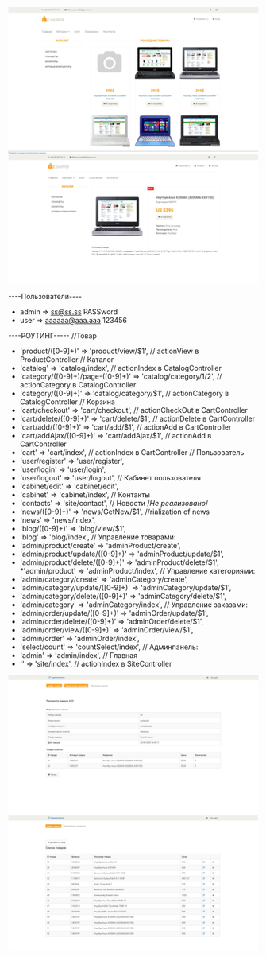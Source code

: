 ![Главная](https://github.com/DenysSidorov/shop.les/raw/master/gitPhoto/example.jpg)
![Карточка товара](https://github.com/DenysSidorov/shop.les/raw/master/gitPhoto/example2.jpg)

----Пользователи----
* admin  => ss@ss.ss   PASSword
* user => aaaaaa@aaa.aaa   123456

----РОУТИНГ-----
     //Товар
   * 'product/([0-9]+)' => 'product/view/$1', // actionView в ProductController
     // Каталог
   * 'catalog' => 'catalog/index', // actionIndex в CatalogController
   * 'category/([0-9]+)/page-([0-9]+)' => 'catalog/category/$1/$2',  // actionCategory в CatalogController
   * 'category/([0-9]+)' => 'catalog/category/$1',  // actionCategory в CatalogController
     // Корзина
   * 'cart/checkout' => 'cart/checkout', // actionCheckOut в CartController
   * 'cart/delete/([0-9]+)' => 'cart/delete/$1', // actionDelete в CartController
   * 'cart/add/([0-9]+)' => 'cart/add/$1', // actionAdd в CartController
   * 'cart/addAjax/([0-9]+)' => 'cart/addAjax/$1', // actionAdd в CartController
   * 'cart' => 'cart/index', // actionIndex в CartController
     // Пользователь
   * 'user/register' => 'user/register',
   * 'user/login' => 'user/login',
   * 'user/logout' => 'user/logout',
     // Кабинет пользователя
   *  'cabinet/edit' => 'cabinet/edit',
   *  'cabinet' => 'cabinet/index',
     // Контакты
   * 'contacts' => 'site/contact',
     // Новости /*Не реализовано*/
   * 'news/([0-9]+)' => 'news/GetNew/$1', //rialization of news
   * 'news' => 'news/index',
   * 'blog/([0-9]+)' => 'blog/view/$1',
   * 'blog' => 'blog/index',
     // Управление товарами:
   * 'admin/product/create' => 'adminProduct/create',
   * 'admin/product/update/([0-9]+)' => 'adminProduct/update/$1',
   * 'admin/product/delete/([0-9]+)' => 'adminProduct/delete/$1',
   *'admin/product' => 'adminProduct/index',
     // Управление категориями:
   * 'admin/category/create' => 'adminCategory/create',
   * 'admin/category/update/([0-9]+)' => 'adminCategory/update/$1',
   * 'admin/category/delete/([0-9]+)' => 'adminCategory/delete/$1',
   * 'admin/category' => 'adminCategory/index',
     // Управление заказами:
   * 'admin/order/update/([0-9]+)' => 'adminOrder/update/$1',
   * 'admin/order/delete/([0-9]+)' => 'adminOrder/delete/$1',
   * 'admin/order/view/([0-9]+)' => 'adminOrder/view/$1',
   * 'admin/order' => 'adminOrder/index',
   * 'select/count' => 'countSelect/index',
    // Админпанель:
   * 'admin' => 'admin/index',
    // Главная
   * '' => 'site/index', // actionIndex в SiteController

![Заказ](https://github.com/DenysSidorov/shop.les/raw/master/gitPhoto/example3.jpg)
![Список товаров](https://github.com/DenysSidorov/shop.les/raw/master/gitPhoto/example4.jpg)